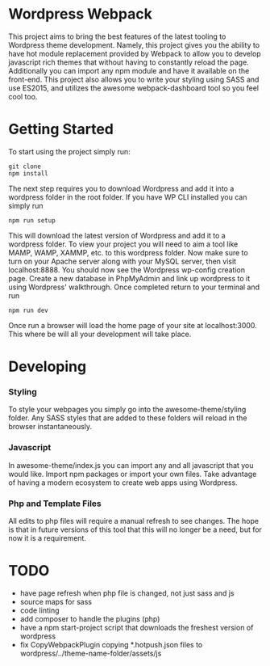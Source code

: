 # Wordpress Webpack
This project aims to bring the best features of the latest tooling to Wordpress theme development. Namely, this project gives you the ability to have hot module replacement provided by Webpack to allow you to develop javascript rich themes that without having to constantly reload the page. Additionally you can import any npm module and have it available on the front-end. This project also allows you to write your styling using SASS and use ES2015, and utilizes the awesome webpack-dashboard tool so you feel cool too. 

# Getting Started
To start using the project simply run:
```
git clone
npm install
```
The next step requires you to download Wordpress and add it into a wordpress folder in the root folder. If you have WP CLI installed you can simply run
```
npm run setup
```
This will download the latest version of Wordpress and add it to a wordpress folder. To view your project you will need to aim a tool like MAMP, WAMP, XAMMP, etc. to this wordpress folder. Now make sure to turn on your Apache server along with your MySQL server, then visit localhost:8888. You should now see the Wordpress wp-config creation page. Create a new database in PhpMyAdmin and link up wordpress to it using Wordpress' walkthrough. Once completed return to your terminal and run
```
npm run dev
```
Once run a browser will load the home page of your site at localhost:3000. This where be will all your development will take place.

# Developing
### Styling
To style your webpages you simply go into the awesome-theme/styling folder. Any SASS styles that are added to these folders will reload in the browser instantaneously.

### Javascript
In awesome-theme/index.js you can import any and all javascript that you would like. Import npm packages or import your own files. Take advantage of having a modern ecosystem to create web apps using Wordpress.

### Php and Template Files
All edits to php files will require a manual refresh to see changes. The hope is that in future versions of this tool that this will no longer be a need, but for now it is a requirement.

# TODO
- have page refresh when php file is changed, not just sass and js
- source maps for sass
- code linting
- add composer to handle the plugins (php)
- have a npm start-project script that downloads the freshest version of wordpress
- fix CopyWebpackPlugin copying \*.hotpush.json files to wordpress/../theme-name-folder/assets/js
